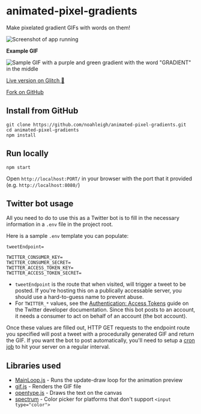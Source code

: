 # animated-pixel-gradients
Make pixelated gradient GIFs with words on them!

![Screenshot of app running](https://cdn.rawgit.com/noahleigh/animated-pixel-gradients/a7fd6c68/readme_assets/screenshot.png)

**Example GIF**

![Sample GIF with a purple and green gradient with the word "GRADIENT" in the middle](https://cdn.rawgit.com/noahleigh/animated-pixel-gradients/09eacf75/readme_assets/sample_gif.gif)

[Live version on Glitch 🎏](https://animated-pixel-gradients.glitch.me/)

[Fork on GitHub](https://github.com/noahleigh/animated-pixel-gradients)

## Install from GitHub
```
git clone https://github.com/noahleigh/animated-pixel-gradients.git
cd animated-pixel-gradients
npm install
```
## Run locally
```
npm start
```
Open `http://localhost:PORT/` in your browser with the port that it provided (e.g. `http://localhost:8080/`)

## Twitter bot usage
All you need to do to use this as a Twitter bot is to fill in the necessary information in a `.env` file in the project root.

Here is a sample `.env` template you can populate:
```
tweetEndpoint=

TWITTER_CONSUMER_KEY=
TWITTER_CONSUMER_SECRET=
TWITTER_ACCESS_TOKEN_KEY=
TWITTER_ACCESS_TOKEN_SECRET=
```
- `tweetEndpoint` is the route that when visited, will trigger a tweet to be posted. If you're hosting this on a publically accessable server, you should use a hard-to-guess name to prevent abuse.
- For `TWITTER_*` values, see the [Authentication: Access Tokens](https://developer.twitter.com/en/docs/basics/authentication/guides/access-tokens.html) guide on the Twitter developer documentation. Since this bot posts to an account, it needs a consumer to act on behalf of an account (the bot account).

Once these values are filled out, HTTP GET requests to the endpoint route you specified will post a tweet with a procedurally generated GIF and return the GIF. If you want the bot to post automatically, you'll need to setup a [cron job](https://www.google.com/search?q=free+web+cron) to hit your server on a regular interval.

## Libraries used
- [MainLoop.js](https://github.com/IceCreamYou/MainLoop.js) - Runs the update-draw loop for the animation preview
- [gif.js](https://github.com/jnordberg/gif.js) - Renders the GIF file
- [opentype.js](https://github.com/nodebox/opentype.js) - Draws the text on the canvas
- [spectrum](https://github.com/bgrins/spectrum) - Color picker for platforms that don't support `<input type="color">`
